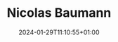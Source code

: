 ---
title: "Nicolas Baumann"
date: 2024-01-29T11:10:55+01:00
draft: false
image: "img/default.jpg"
description: Academic Advisor
weight: 1
---
